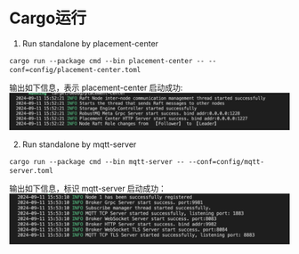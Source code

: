 # Cargo运行
1. Run standalone by placement-center
```
cargo run --package cmd --bin placement-center -- --conf=config/placement-center.toml
```
输出如下信息，表示 placement-center 启动成功:
![image](../../images/doc-image6.png)

2. Run standalone by mqtt-server

```
cargo run --package cmd --bin mqtt-server -- --conf=config/mqtt-server.toml
```

输出如下信息，标识 mqtt-server 启动成功：
![image](../../images/doc-image7.png)
